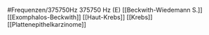 #Frequenzen/375750Hz
375750 Hz (E)
[[Beckwith-Wiedemann S.]]
[[Exomphalos-Beckwith]]
[[Haut-Krebs]]
[[Krebs]]
[[Plattenepithelkarzinome]]